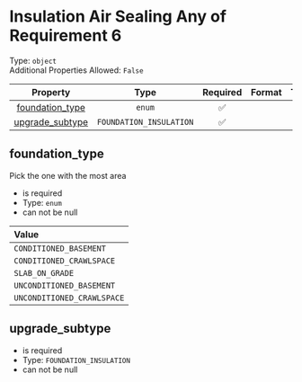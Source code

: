 
Insulation Air Sealing Any of Requirement 6
===========================================
  
Type: `object`  
Additional Properties Allowed: `False`  
  

|Property|Type|Required|Format|Title|
| :---: | :---: | :---: | :---: | :---: |
|[foundation_type](#foundation_type)|`enum`|:white_check_mark:|||
|[upgrade_subtype](#upgrade_subtype)|`FOUNDATION_INSULATION`|:white_check_mark:|||

## foundation_type
  
Pick the one with the most area  
  

- is required
- Type: `enum`
- can not be null
  

|Value|
| :--- |
|`CONDITIONED_BASEMENT`|
|`CONDITIONED_CRAWLSPACE`|
|`SLAB_ON_GRADE`|
|`UNCONDITIONED_BASEMENT`|
|`UNCONDITIONED_CRAWLSPACE`|

## upgrade_subtype
  
  
  

- is required
- Type: `FOUNDATION_INSULATION`
- can not be null
